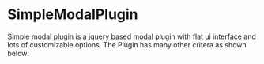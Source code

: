 # SimpleModalPlugin
Simple modal plugin is a jquery based modal plugin with flat ui interface and lots of customizable options. The Plugin has many other critera as shown below:
